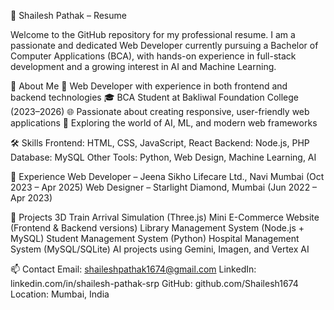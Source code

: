 🧾 Shailesh Pathak – Resume

Welcome to the GitHub repository for my professional resume. I am a passionate and dedicated Web Developer currently pursuing a Bachelor of Computer Applications (BCA), with hands-on experience in full-stack development and a growing interest in AI and Machine Learning.

📄 About Me
💼 Web Developer with experience in both frontend and backend technologies
🎓 BCA Student at Bakliwal Foundation College (2023–2026)
🌐 Passionate about creating responsive, user-friendly web applications
🤖 Exploring the world of AI, ML, and modern web frameworks

🛠️ Skills
Frontend: HTML, CSS, JavaScript, React
Backend: Node.js, PHP
Database: MySQL
Other Tools: Python, Web Design, Machine Learning, AI

🏢 Experience
Web Developer – Jeena Sikho Lifecare Ltd., Navi Mumbai (Oct 2023 – Apr 2025)
Web Designer – Starlight Diamond, Mumbai (Jun 2022 – Apr 2023)

📂 Projects
3D Train Arrival Simulation (Three.js)
Mini E-Commerce Website (Frontend & Backend versions)
Library Management System (Node.js + MySQL)
Student Management System (Python)
Hospital Management System (MySQL/SQLite)
AI projects using Gemini, Imagen, and Vertex AI

📫 Contact
Email: shaileshpathak1674@gmail.com
LinkedIn: linkedin.com/in/shailesh-pathak-srp
GitHub: github.com/Shailesh1674
Location: Mumbai, India

